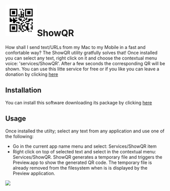 # <img src="https://github.com/ricsxn/ShowQR/raw/master/showQRpkg/ShowQR.iconset/icon_128x128.png" width="100" />ShowQR
How shall I send text/URLs from my Mac to my Mobile in a fast and confortable way?
The ShowQR utility gratfully solves that!
Once installed you can select any text, right click on it and choose the contextual menu voice: 'services/ShowQR'. After a few seconds the corresponding QR will be shown.
You can use this litte service for free or if you like you can leave a donation by clicking [here][donate]

## Installation
You can install this software downloading its package by clicking [here][package]

## Usage
Once installed the utilty; select any text from any application and use one of the following:
 - Go in the current app name menu and select: Services/ShowQR item
 - Right click on top of selected text and select in the contextual menu: Services/ShowQR.
ShowQR generates a temporary file and triggers the Preview.app to show the generated QR code. The temporary file is already removed from the filesystem when is is displayed by the Preview application.

![][usecase]


[donate]: http://ricsxn.duckdns.org/donate.html
[package]: https://github.com/ricsxn/ShowQR/blob/master/ShowQR.pkg
[usecase]: https://github.com/ricsxn/ShowQR/raw/master/showQRpkg/Resources/ShowQR_use.jpg
